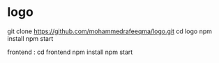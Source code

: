 # logo

git clone https://github.com/mohammedrafeeqma/logo.git
cd logo
npm install
npm start

frontend : 
cd frontend
npm install
npm start
